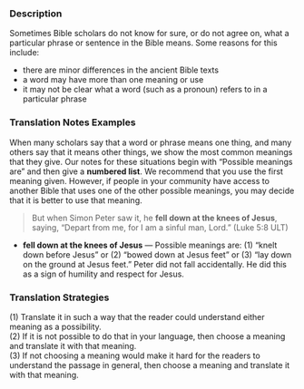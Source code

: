 ### Description

Sometimes Bible scholars do not know for sure, or do not agree on, what a particular phrase or sentence in the Bible means. Some reasons for this include:

* there are minor differences in the ancient Bible texts
* a word may have more than one meaning or use
* it may not be clear what a word (such as a pronoun) refers to in a particular phrase

### Translation Notes Examples

When many scholars say that a word or phrase means one thing, and many others say that it means other things, we show the most common meanings that they give. Our notes for these situations begin with “Possible meanings are” and then give a **numbered list**. We recommend that you use the first meaning given. However, if people in your community have access to another Bible that uses one of the other possible meanings, you may decide that it is better to use that meaning.

> But when Simon Peter saw it, he **fell down at the knees of Jesus**, saying, “Depart from me, for I am a sinful man, Lord.” (Luke 5:8 ULT)

* **fell down at the knees of Jesus** — Possible meanings are: (1) “knelt down before Jesus” or (2) “bowed down at Jesus feet” or (3) “lay down on the ground at Jesus feet.” Peter did not fall accidentally. He did this as a sign of humility and respect for Jesus.

### Translation Strategies

(1) Translate it in such a way that the reader could understand either meaning as a possibility.<br>
(2) If it is not possible to do that in your language, then choose a meaning and translate it with that meaning.<br>
(3) If not choosing a meaning would make it hard for the readers to understand the passage in general, then choose a meaning and translate it with that meaning.
